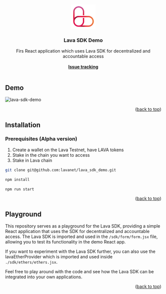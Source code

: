 <a name="readme-top"></a>

<!-- PROJECT LOGO -->
<br />
<div align="center">
  <a href="https://github.com/othneildrew/Best-README-Template">
    <img src="./public/logo.png" alt="Logo" width="80" height="80">
  </a>

  <h3 align="center">Lava SDK Demo</h3>

  <p align="center">
    Firs React application which uses Lava SDK for decentralized and accountable access
    <br />
    <br />
    <a href="https://github.com/lavanet/lava-sdk/issues"><strong>Issue tracking</strong></a>
    <br />
    <br />
  </p>
</div>

## Demo
![lava-sdk-demo](https://user-images.githubusercontent.com/42786413/225036757-1a533ade-c1df-43d3-9adf-3bf085569d63.gif)


<p align="right">(<a href="#readme-top">back to top</a>)</p>

<!-- Installation -->

## Installation

### Prerequisites (Alpha version)

1. Create a wallet on the Lava Testnet, have LAVA tokens
1. Stake in the chain you want to access
1. Stake in Lava chain

```bash
git clone git@github.com:lavanet/lava_sdk_demo.git
```

```bash
npm install
```

```bash
npm run start
```

<p align="right">(<a href="#readme-top">back to top</a>)</p>

<!-- Installation -->

## Playground

This repository serves as a playground for the Lava SDK, providing a simple React application that uses the SDK for decentralized and accountable access. The Lava SDK is imported and used in the `/sdk/form/form.jsx` file, allowing you to test its functionality in the demo React app.

If you want to experiment with the Lava SDK further, you can also use the lavaEtherProvider which is imported and used inside `./sdk/ethers/ethers.jsx`.

Feel free to play around with the code and see how the Lava SDK can be integrated into your own applications.

<p align="right">(<a href="#readme-top">back to top</a>)</p>
